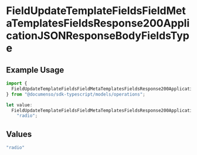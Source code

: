 # FieldUpdateTemplateFieldsFieldMetaTemplatesFieldsResponse200ApplicationJSONResponseBodyFieldsType

## Example Usage

```typescript
import {
  FieldUpdateTemplateFieldsFieldMetaTemplatesFieldsResponse200ApplicationJSONResponseBodyFieldsType,
} from "@documenso/sdk-typescript/models/operations";

let value:
  FieldUpdateTemplateFieldsFieldMetaTemplatesFieldsResponse200ApplicationJSONResponseBodyFieldsType =
    "radio";
```

## Values

```typescript
"radio"
```
